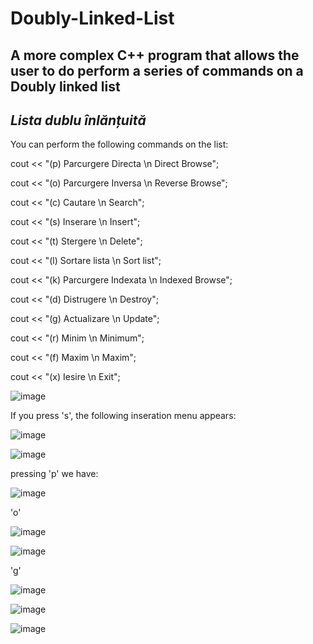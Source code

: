 # Doubly-Linked-List
A more complex C++ program that allows the user to do perform a series of commands on a Doubly linked list
----
*Lista dublu înlănțuită*
-----
You can perform the following commands on the list:

cout << "(p) Parcurgere Directa \n  Direct Browse"; 

cout << "(o) Parcurgere Inversa \n Reverse Browse";

cout << "(c) Cautare \n Search";

cout << "(s) Inserare \n Insert";

cout << "(t) Stergere \n Delete";

cout << "(l) Sortare lista \n Sort list";

cout << "(k) Parcurgere Indexata \n Indexed Browse";

cout << "(d) Distrugere \n Destroy";

cout << "(g) Actualizare \n Update";

cout << "(r) Minim \n Minimum";

cout << "(f) Maxim \n Maxim";

cout << "(x) Iesire \n Exit";


![image](https://user-images.githubusercontent.com/103317959/169960876-b9dbaff5-32fc-45ba-8106-95ce6c532bd7.png)

If you press 's', the following inseration menu appears:

![image](https://user-images.githubusercontent.com/103317959/169960985-d10c5c54-5078-48bb-b018-e746681facb3.png)

![image](https://user-images.githubusercontent.com/103317959/169961060-7ae25369-c23e-4193-abd9-44cd41b6344e.png)

pressing 'p' we have:

![image](https://user-images.githubusercontent.com/103317959/169961151-574174b3-e9a2-4c1e-95c2-f8ba17ad2928.png)

'o'

![image](https://user-images.githubusercontent.com/103317959/169961196-26fb10b4-194c-44d7-90ea-7fd8fa4910b1.png)

![image](https://user-images.githubusercontent.com/103317959/169961393-53a9e6f3-ea96-4d63-992c-7db1507352a5.png)

'g'

![image](https://user-images.githubusercontent.com/103317959/169961536-5981ff51-d7d2-43e3-bd50-fb65347e99b3.png)

![image](https://user-images.githubusercontent.com/103317959/169961603-9895ea7e-4196-43c2-b37a-8234547b83be.png)

![image](https://user-images.githubusercontent.com/103317959/169961652-dc717cd1-0d66-429d-99c0-52eccc976de7.png)


